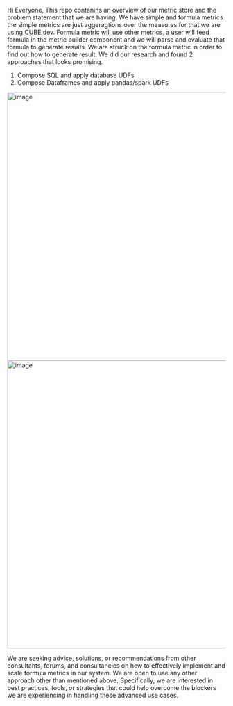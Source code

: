 Hi Everyone, 
This repo contanins an overview of our metric store and the problem statement that we are having.
We have simple and formula metrics the simple metrics are just aggeragtions over the measures for that we are using CUBE.dev.
Formula metric will use other metrics, a user will feed formula in the metric builder component and we will parse and evaluate that
formula to generate results. We are struck on the formula metric in order to find out how to generate result.
We did our research and found 2 approaches that looks promising.

1. Compose SQL and apply database UDFs
2. Compose Dataframes and apply pandas/spark UDFs


<img width="617" alt="image" src="https://github.com/mohitPanwar1996/metric-store-builder/assets/154788387/fee89543-5d18-44f6-9163-4c57c1176e4b">

<img width="662" alt="image" src="https://github.com/mohitPanwar1996/metric-store-builder/assets/154788387/5b37d360-6de4-4210-bb9a-949d67373a78">

We are seeking advice, solutions, or recommendations from other consultants, forums, and consultancies on how to effectively implement and
scale formula metrics in our system. We are open to use any other approach other than mentioned above. Specifically, 
we are interested in best practices, tools, or strategies that could help overcome the blockers we are experiencing in handling these advanced use cases.
